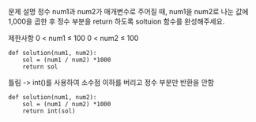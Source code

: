 <p>문제 설명
정수 num1과 num2가 매개변수로 주어질 때, num1을 num2로 나눈 값에 1,000을 곱한 후 정수 부분을 return 하도록 soltuion 함수를 완성해주세요.</p>
<p>제한사항
0 &lt; num1 ≤ 100
0 &lt; num2 ≤ 100</p>
<pre><code>def solution(num1, num2):
    sol = (num1 / num2) *1000
    return sol</code></pre><p>틀림 -&gt; int()를 사용하여 소수점 이하를 버리고 정수 부분만 반환을 안함</p>
<pre><code>def solution(num1, num2):
    sol = (num1 / num2) *1000
    return int(sol)</code></pre>